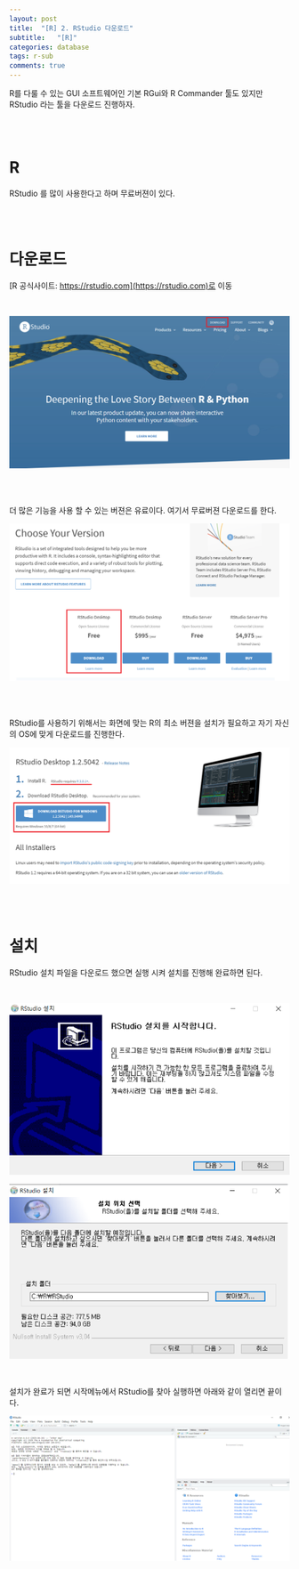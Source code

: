 ```yaml
---
layout: post
title:  "[R] 2. RStudio 다운로드"
subtitle:   "[R]"
categories: database
tags: r-sub
comments: true
---
```


R를 다룰 수 있는 GUI 소프트웨어인 기본 RGui와 R Commander 툴도 있지만 RStudio 라는 툴을 다운로드 진행하자. 

<br><br>


# R

RStudio 를 많이 사용한다고 하며 무료버젼이 있다.

<br><br>


# 다운로드

[R 공식사이트: https://rstudio.com](https://rstudio.com)로 이동

<br>

[![r-studio-s1](/assets/img/2020/05/r-studio-s1.png)]()  <br>

<br><br>

더 많은 기능을 사용 할 수 있는 버젼은 유료이다. 여기서 무료버젼 다운로드를 한다.

[![r-studio-s2](/assets/img/2020/05/r-studio-s2.png)]()  <br>

<br><br>

RStudio를 사용하기 위해서는 화면에 맞는 R의 최소 버젼을 설치가 필요하고 자기 자신의 OS에 맞게 다운로드를 진행한다.

[![r-studio-s3](/assets/img/2020/05/r-studio-s3.png)]()  <br>

<br><br>


# 설치

RStudio 설치 파일을 다운로드 했으면 실행 시켜 설치를 진행해 완료하면 된다.

<br>

[![r-studio-s6](/assets/img/2020/05/r-studio-s6.png)]()  <br>

[![r-studio-s7](/assets/img/2020/05/r-studio-s7.png)]()  <br>

<br>

설치가 완료가 되면 시작메뉴에서 RStudio를 찾아 실행하면 아래와 같이 열리면 끝이다.


[![r-studio-s8](/assets/img/2020/05/r-studio-s8.png)]()  <br>

